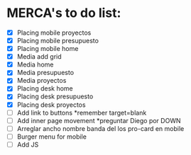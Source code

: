 # MERCA's to do list:

- [x] Placing mobile proyectos
- [x] Placing mobile presupuesto
- [x] Placing mobile home
- [x] Media add grid
- [x] Media home
- [x] Media presupuesto
- [x] Media proyectos
- [x] Placing desk home
- [x] Placing desk presupuesto
- [x] Placing desk proyectos
- [ ] Add link to buttons *remember target=blank
- [ ] Add inner page movement *preguntar Diego por DOWN
- [ ] Arreglar ancho nombre banda del los pro-card en mobile
- [ ] Burger menu for mobile
- [ ] Add JS
